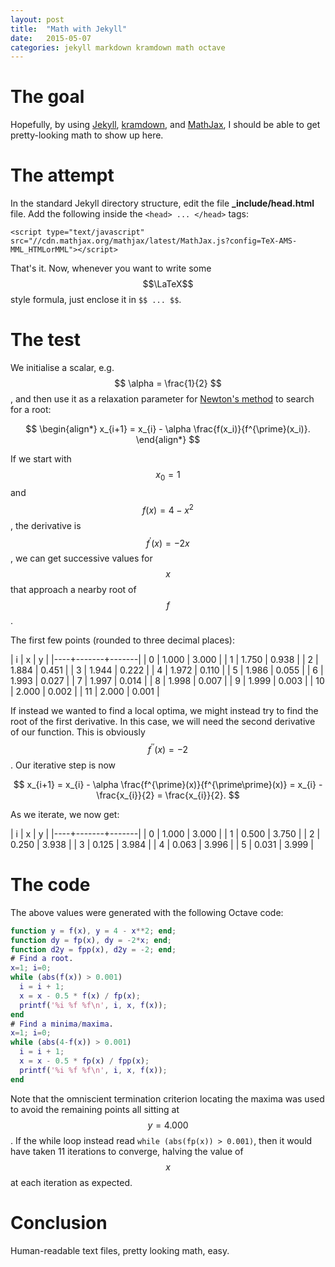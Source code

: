 ```yaml
---
layout: post
title:  "Math with Jekyll"
date:   2015-05-07
categories: jekyll markdown kramdown math octave
---
```



The goal
========
Hopefully, by using [Jekyll](http://jekyllrb.com), [kramdown](http://kramdown.gettalong.org), and [MathJax](http://www.mathjax.org), I should be able to get pretty-looking math to show up here.


The attempt
===========
In the standard Jekyll directory structure, edit the file **_include/head.html** file. Add the following inside the `<head> ... </head>` tags:

`<script type="text/javascript" src="//cdn.mathjax.org/mathjax/latest/MathJax.js?config=TeX-AMS-MML_HTMLorMML"></script>`

That's it. Now, whenever you want to write some $$\LaTeX$$ style formula, just enclose it in `$$ ... $$`.

The test
========
We initialise a scalar, e.g. $$ \alpha = \frac{1}{2} $$, and then use it as a relaxation parameter for [Newton's method](https://en.wikipedia.org/wiki/Newton's_method) to search for a root:

$$
\begin{align*}
	x_{i+1} = x_{i} - \alpha \frac{f(x_i)}{f^{\prime}(x_i)}.
\end{align*}
$$

If we start with $$ x_0 = 1 $$ and $$ f(x) = 4 - x^2 $$, the derivative is $$ f^{\prime}(x) = -2x $$, we can get successive values for $$ x $$ that approach a nearby root of $$f$$.

The first few points (rounded to three decimal places):

|  i |   x   |   y   |
|----+-------+-------|
|  0 | 1.000 | 3.000 |
|  1 | 1.750 | 0.938 |
|  2 | 1.884 | 0.451 |
|  3 | 1.944 | 0.222 |
|  4 | 1.972 | 0.110 |
|  5 | 1.986 | 0.055 |
|  6 | 1.993 | 0.027 |
|  7 | 1.997 | 0.014 |
|  8 | 1.998 | 0.007 |
|  9 | 1.999 | 0.003 |
| 10 | 2.000 | 0.002 |
| 11 | 2.000 | 0.001 |



If instead we wanted to find a local optima, we might instead try to find the root of the first derivative. In this case, we will need the second derivative of our function. This is obviously $$ f^{\prime\prime}(x) = -2 $$. Our iterative step is now

$$
x_{i+1} = x_{i} - \alpha \frac{f^{\prime}(x)}{f^{\prime\prime}(x)} = x_{i} - \frac{x_{i}}{2} = \frac{x_{i}}{2}.
$$

As we iterate, we now get:

|  i |   x   |   y   |
|----+-------+-------|
|  0 | 1.000 | 3.000 |
|  1 | 0.500 | 3.750 |
|  2 | 0.250 | 3.938 |
|  3 | 0.125 | 3.984 |
|  4 | 0.063 | 3.996 |
|  5 | 0.031 | 3.999 |


The code
========
The above values were generated with the following Octave code:

~~~matlab
function y = f(x), y = 4 - x**2; end;
function dy = fp(x), dy = -2*x; end;
function d2y = fpp(x), d2y = -2; end;
# Find a root.
x=1; i=0;
while (abs(f(x)) > 0.001)
  i = i + 1;
  x = x - 0.5 * f(x) / fp(x);
  printf('%i %f %f\n', i, x, f(x));
end
# Find a minima/maxima.
x=1; i=0;
while (abs(4-f(x)) > 0.001)
  i = i + 1;
  x = x - 0.5 * fp(x) / fpp(x);
  printf('%i %f %f\n', i, x, f(x));
end
~~~

Note that the omniscient termination criterion locating the maxima was used to avoid the remaining points all sitting at $$ y = 4.000 $$. If the while loop instead read `while (abs(fp(x)) > 0.001)`, then it would have taken 11 iterations to converge, halving the value of $$ x $$ at each iteration as expected.

Conclusion
==========
Human-readable text files, pretty looking math, easy.


